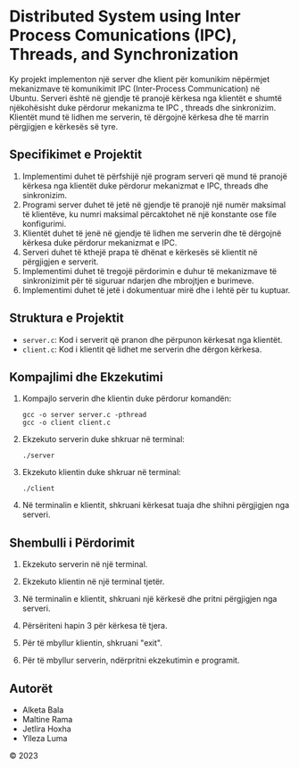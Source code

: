 
# Distributed System using Inter Process Comunications (IPC), Threads, and Synchronization

Ky projekt implementon një server dhe klient për komunikim nëpërmjet mekanizmave të komunikimit IPC (Inter-Process Communication) në Ubuntu. Serveri është në gjendje të pranojë kërkesa nga klientët e shumtë njëkohësisht duke përdorur mekanizma te IPC , threads dhe sinkronizim. Klientët mund të lidhen me serverin, të dërgojnë kërkesa dhe të marrin përgjigjen e kërkesës së tyre.

## Specifikimet e Projektit

1. Implementimi duhet të përfshijë një program serveri që mund të pranojë kërkesa nga klientët duke përdorur mekanizmat e IPC, threads dhe sinkronizim.
2. Programi server duhet të jetë në gjendje të pranojë një numër maksimal të klientëve, ku numri maksimal përcaktohet në një konstante ose file konfigurimi.
3. Klientët duhet të jenë në gjendje të lidhen me serverin dhe të dërgojnë kërkesa duke përdorur mekanizmat e IPC.
4. Serveri duhet të kthejë prapa të dhënat e kërkesës së klientit në përgjigjen e serverit.
5. Implementimi duhet të tregojë përdorimin e duhur të mekanizmave të sinkronizimit për të siguruar ndarjen dhe mbrojtjen e burimeve.
6. Implementimi duhet të jetë i dokumentuar mirë dhe i lehtë për tu kuptuar.

## Struktura e Projektit

- `server.c`: Kod i serverit që pranon dhe përpunon kërkesat nga klientët.
- `client.c`: Kod i klientit që lidhet me serverin dhe dërgon kërkesa.

## Kompajlimi dhe Ekzekutimi

1. Kompajlo serverin dhe klientin duke përdorur komandën:

    ```
    gcc -o server server.c -pthread 
    gcc -o client client.c 
    ```

2. Ekzekuto serverin duke shkruar në terminal:

    ```
    ./server
    ```

3. Ekzekuto klientin duke shkruar në terminal:

    ```
    ./client
    ```

4. Në terminalin e klientit, shkruani kërkesat tuaja dhe shihni përgjigjen nga serveri.

## Shembulli i Përdorimit

1. Ekzekuto serverin në një terminal.

2. Ekzekuto klientin në një terminal tjetër.

3. Në terminalin e klientit, shkruani një kërkesë dhe pritni përgjigjen nga serveri.

4. Përsëriteni hapin 3 për kërkesa të tjera.

5. Për të mbyllur klientin, shkruani "exit".

6. Për të mbyllur serverin, ndërpritni ekzekutimin e programit.



## Autorët

- Alketa Bala
- Maltine Rama 
- Jetlira Hoxha 
- Ylleza Luma

© 2023 

